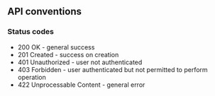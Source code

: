 ## API conventions

### Status codes

* 200 OK - general success
* 201 Created - success on creation
* 401 Unauthorized - user not authenticated
* 403 Forbidden - user authenticated but not permitted to perform operation
* 422 Unprocessable Content - general error